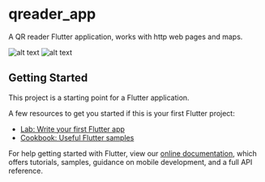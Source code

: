 # qreader_app

A QR reader Flutter application, works with http web pages and maps.

![alt text](https://i.imgur.com/MOGyj7H.jpg)
![alt text](https://i.imgur.com/lPGfCXk.jpg)

## Getting Started

This project is a starting point for a Flutter application.

A few resources to get you started if this is your first Flutter project:

- [Lab: Write your first Flutter app](https://flutter.dev/docs/get-started/codelab)
- [Cookbook: Useful Flutter samples](https://flutter.dev/docs/cookbook)

For help getting started with Flutter, view our
[online documentation](https://flutter.dev/docs), which offers tutorials,
samples, guidance on mobile development, and a full API reference.
